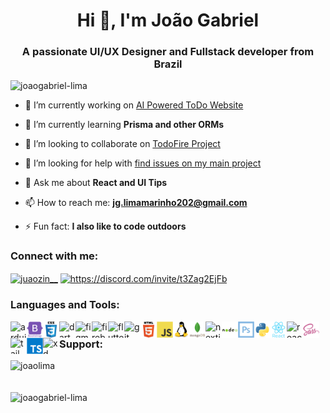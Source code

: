 <h1 align="center">Hi 👋, I'm João Gabriel</h1>
<h3 align="center">A passionate UI/UX Designer and Fullstack developer from Brazil</h3>

<p align="left"> <img src="https://komarev.com/ghpvc/?username=joaogabriel-lima&label=Profile%20views&color=0e75b6&style=flat" alt="joaogabriel-lima" /> </p>

- 🔭 I’m currently working on [AI Powered ToDo Website](https://github.com/JoaoGabriel-Lima/notemock_website)

- 🌱 I’m currently learning **Prisma and other ORMs**

- 👯 I’m looking to collaborate on [TodoFire Project](https://github.com/TodoFire-OSS/todofire)

- 🤝 I’m looking for help with [find issues on my main project](https://github.com/JoaoGabriel-Lima/notemock_website)

- 💬 Ask me about **React and UI Tips**

- 📫 How to reach me: **jg.limamarinho202@gmail.com**

- ⚡ Fun fact: **I also like to code outdoors**

<h3 align="left">Connect with me:</h3>
<p align="left">
<a href="https://twitter.com/juaozin__" target="blank"><img align="center" src="https://raw.githubusercontent.com/rahuldkjain/github-profile-readme-generator/master/src/images/icons/Social/twitter.svg" alt="juaozin__" height="30" width="40" /></a>
<a href="https://discord.gg/https://discord.com/invite/t3Zag2EjFb" target="blank"><img align="center" src="https://raw.githubusercontent.com/rahuldkjain/github-profile-readme-generator/master/src/images/icons/Social/discord.svg" alt="https://discord.com/invite/t3Zag2EjFb" height="30" width="40" /></a>
</p>

<h3 align="left">Languages and Tools:</h3>
<p>
<img align="left" src="https://cdn.worldvectorlogo.com/logos/arduino-1.svg" alt="arduino" width="26" height="26"/>
<img align="left" src="https://raw.githubusercontent.com/devicons/devicon/master/icons/bootstrap/bootstrap-plain-wordmark.svg" alt="bootstrap" width="26" height="26"/>
<img align="left" src="https://raw.githubusercontent.com/devicons/devicon/master/icons/css3/css3-original-wordmark.svg" alt="css3" width="26" height="26"/>
<img align="left" src="https://www.vectorlogo.zone/logos/dartlang/dartlang-icon.svg" alt="dart" width="26" height="26"/>
<img align="left" src="https://www.vectorlogo.zone/logos/figma/figma-icon.svg" alt="figma" width="26" height="26"/>
<img align="left" src="https://www.vectorlogo.zone/logos/firebase/firebase-icon.svg" alt="firebase" width="26" height="26"/>
<img align="left" src="https://www.vectorlogo.zone/logos/flutterio/flutterio-icon.svg" alt="flutter" width="26" height="26"/>
<img align="left" src="https://www.vectorlogo.zone/logos/git-scm/git-scm-icon.svg" alt="git" width="26" height="26"/>
<img align="left" src="https://raw.githubusercontent.com/devicons/devicon/master/icons/html5/html5-original-wordmark.svg" alt="html5" width="26" height="26"/>
<img align="left" src="https://raw.githubusercontent.com/devicons/devicon/master/icons/javascript/javascript-original.svg" alt="javascript" width="26" height="26"/>
<img align="left" src="https://raw.githubusercontent.com/devicons/devicon/master/icons/linux/linux-original.svg" alt="linux" width="26" height="26"/>
<img align="left" src="https://raw.githubusercontent.com/devicons/devicon/master/icons/mongodb/mongodb-original-wordmark.svg" alt="mongodb" width="26" height="26"/>
<img align="left" src="https://cdn.worldvectorlogo.com/logos/nextjs-2.svg" alt="nextjs" width="26" height="26"/>
<img align="left" src="https://raw.githubusercontent.com/devicons/devicon/master/icons/nodejs/nodejs-original-wordmark.svg" alt="nodejs" width="26" height="26"/>
<img align="left" src="https://raw.githubusercontent.com/devicons/devicon/master/icons/photoshop/photoshop-line.svg" alt="photoshop" width="26" height="26"/>
<img align="left" src="https://raw.githubusercontent.com/devicons/devicon/master/icons/python/python-original.svg" alt="python" width="26" height="26"/>
<img align="left" src="https://raw.githubusercontent.com/devicons/devicon/master/icons/react/react-original-wordmark.svg" alt="react" width="26" height="26"/>
<img align="left" src="https://reactnative.dev/img/header_logo.svg" alt="reactnative" width="26" height="26"/>
<img align="left" src="https://raw.githubusercontent.com/devicons/devicon/master/icons/sass/sass-original.svg" alt="sass" width="26" height="26"/>
<img align="left" src="https://www.vectorlogo.zone/logos/tailwindcss/tailwindcss-icon.svg" alt="tailwind" width="26" height="26"/>
<img align="left" src="https://raw.githubusercontent.com/devicons/devicon/master/icons/typescript/typescript-original.svg" alt="typescript" width="26" height="26"/>
<img align="left" src="https://cdn.worldvectorlogo.com/logos/adobe-xd.svg" alt="xd" width="26" height="26"/> 
</p>

<h3 align="left">Support:</h3>
<p><a href="https://ko-fi.com/joaolima"> <img align="left" src="https://cdn.ko-fi.com/cdn/kofi3.png?v=3" height="50" width="210" alt="joaolima" /></a></p><br><br>
<br/>

<img align="left" src="https://github-readme-stats.vercel.app/api?username=joaogabriel-lima&show_icons=true&locale=en&theme=github_dark" alt="joaogabriel-lima" />



